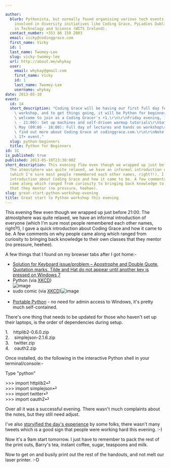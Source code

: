 ```yaml
---

author:
  blurb: Pythonista, but normally found organising various tech events, and now heavily
    involved in diversity initiatives like Coding Grace, PyLadies Dublin, and Women
    in Technology and Science (WITS Ireland).
  contact_number: +353 86 150 2003
  email: vicky@codinggrace.com
  first_name: Vicky
  id: 1
  last_name: Twomey-Lee
  slug: vicky-twomey-lee
  url: http://about.me/whykay
  user:
    email: whykay@gmail.com
    first_name: Vicky
    id: 1
    last_name: Twomey-Lee
    username: whykay
date: 2013-05-10
event:
  id: 14
  short_description: "Coding Grace will be having our first full day female-friendly\
    \ workshop, and to get things going, it will be Python for beginners. Men are\
    \ welcome to join as a Coding Gracer's +1.\r\n\r\nFriday evening, 10th May (18:00\
    \ - 21:00): Set up machines and self-driven warmup tutorials\r\nSaturday, 11th\
    \ May (09:00 - 18:00): Full day of lectures and hands on workshop\r\n\r\nYou can\
    \ find out more about Coding Grace at codinggrace.com.\r\n\r\nNote: This is a\
    \ 17+ event."
  slug: python-beginners
  title: Python for Beginners
id: 31
is_published: true
published: 2013-05-10T23:30:00Z
short_description: This evening flew even though we wrapped up just before 21:00.
  The atmostphere was quite relaxed, we have an informal introduction of everyone
  (which I'm sure most people remembered each other names, right?!), I gave a quick
  introduction about Coding Grace and how it came to be. A few comments on why people
  came along which ranged from curiosity to bringing back knowledge to their own classes
  that they mentor (no pressure, heehee).
slug: great-start-python-workshop-evening
title: Great start to Python workshop this evening
---
```


<p>This evening flew even though we wrapped up just before 21:00. The atmostphere was quite relaxed, we have an informal introduction of everyone (which I'm sure most people remembered each other names, right?!), I gave a quick introduction about Coding Grace and how it came to be. A few comments on why people came along which ranged from curiosity to bringing back knowledge to their own classes that they mentor (no pressure, heehee).</p>
<p>A few things that I found on my browser tabs after I got home:-</p>
<ul>
<li><a href="http://www.ojnetworks.com.au/2012/04/solution-keyboard-issue-apostrophe-double-quote-quotation-marks-tilde-hat-key-pressed-windows-7/">Solution for Keyboard issue/problem &ndash; Apostrophe and Double Quote, Quotation marks, Tilde and Hat do not appear until another key is pressed on Windows 7</a></li>
<li>Python (via <a href="http://imgs.xkcd.com/comics/python.png">XKCD</a>)<br /><img alt="image" src="http://media.tumblr.com/4e6c238477813abd5335d7bf51b54c15/tumblr_inline_mmlsnrX1rU1qz4rgp.png" /></li>
<li>sudo comic (via <a href="http://imgs.xkcd.com/comics/sandwich.png">XKCD</a>)<img alt="image" src="http://media.tumblr.com/5e50e3c0ee4bb967610271e4e43862c3/tumblr_inline_mmlskrnMrY1qz4rgp.png" /><br /><br /></li>
<li><a href="http://www.portablepython.com/wiki/Documentation">Portable Python</a> - no need for admin access to Windows, it's pretty much self-contained.</li>
</ul>
<p>There's one thing that needs to be updated for those who haven't set up their laptops, is the order of dependencies during setup.</p>
<p>1.&nbsp;&nbsp;&nbsp; httplib2-0.6.0.zip<br />2.&nbsp;&nbsp;&nbsp; simplejson-2.1.6.zip<br />3.&nbsp;&nbsp;&nbsp; twitter.zip<br />4.&nbsp;&nbsp;&nbsp; oauth2.zip</p>
<p>Once installed, do the following in the interactive Python shell in your terminal/console:-</p>
<p>Type "python"</p>
<p>&gt;&gt;&gt; import httplib2⏎<br />&gt;&gt;&gt; import simplejson⏎<br />&gt;&gt;&gt; import twitter⏎<br />&gt;&gt;&gt; import oauth2⏎</p>
<p>Over all it was a successful evening. There wasn't much complaints about the notes, but they still need adjust.</p>
<p>I've also <a href="http://storify.com/whykay/coding-grace-1" title="Storify Coding Grace">storyified the day's experience</a> by some folks, there wasn't many tweets which is a good sign that people were working hard this evening. :-)</p>
<p>Now it's a 9am start tomorrow. I just have to remember to pack the rest of the print outs, Barry's tea, instant coffee, sugar, teaspoons and milk.</p>
<p>Now to get on and busily print out the rest of the handouts, and not melt our laser printer. :-D</p>